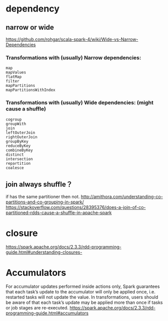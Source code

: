 # dependency 
## narrow or wide
https://github.com/rohgar/scala-spark-4/wiki/Wide-vs-Narrow-Dependencies

### Transformations with (usually) Narrow dependencies:
```
map
mapValues
flatMap
filter
mapPartitions
mapPartitionsWithIndex
```

### Transformations with (usually) Wide dependencies: (might cause a shuffle)
```
cogroup
groupWith
join
leftOuterJoin
rightOuterJoin
groupByKey
reduceByKey
combineByKey
distinct
intersection
repartition
coalesce
```

## join always shuffle？
if has the same partitioner then not.
http://amithora.com/understanding-co-partitions-and-co-grouping-in-spark/
https://stackoverflow.com/questions/28395376/does-a-join-of-co-partitioned-rdds-cause-a-shuffle-in-apache-spark

# closure
https://spark.apache.org/docs/2.3.3/rdd-programming-guide.html#understanding-closures-

# Accumulators
For accumulator updates performed inside actions only, Spark guarantees that each task’s update to the accumulator will only be applied once, i.e. restarted tasks will not update the value. In transformations, users should be aware of that each task’s update may be applied more than once if tasks or job stages are re-executed.
https://spark.apache.org/docs/2.3.3/rdd-programming-guide.html#accumulators
